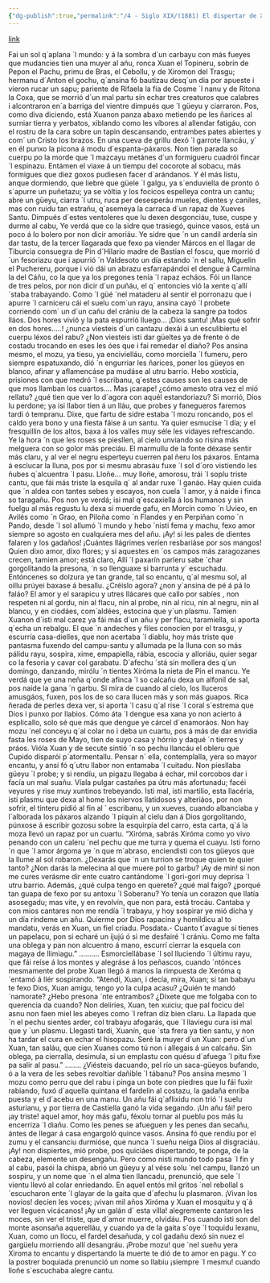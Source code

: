 ```yaml
---
{"dg-publish":true,"permalink":"/4 - Siglo XIX/(1881) El dispertar de Xuanón/","tags":["#Siglo_19","central","Teodoro_Cuesta","escrito","Mieres","a1881","poema"]}
---
```


[link](https://maspueblosdeasturias.blogspot.com/2015/09/riocaliente-ardisana.html)

  Fai un sol q´aplana ´l mundo:
y á la sombra d´un carbayu
con más fueyes que mudancies 
tien una muyer al añu, 
ronca Xuan el Topineru,
sobrín de Pepon el Pachu,
primu de Bras, el Cebollu,
y de Xiromon del Trasgu;
hermanu d´Anton el gochu,
q´ansina fó bautizau
desq´un dia por apueste 
i vieron rucar un sapu; 
pariente de Rifaela 
la fía de Cosme ´l nanu
y de Ritona la Coxa, 
que se morrió d´un mal partu
sin echar tres creaturos 
que calabres i alcontraron
en´a barriga del vientre 
dimpués  que ´l güeyu y ciarraron.
Pos, como diva diciendo,
está Xuanon  panza abaxo
metiendo pe les ñarices 
al surniar tierra y yerbatos, 
xiblando como les víbores
al allendar fatigáu,
con el rostru de la cara
sobre un tapin  descansando, 
entrambes pates abiertes 
y com´ un Cristo los brazos.
En una cueva de grillu
dexó ´l garrote llancáu,
y´ en él punxo la picona 
á modu d´espanta-páxaros.
Non tien parada so cuerpu
po la morde que ´l mazcayu
metánes d´un formigueru
cuadrói fincar ´l espinazu.
Entámen el viaxe á un tiempu
del cocorote al sobacu,
más formigues que diez goxos
pudiesen facer d´arándanos.
Y él más listu, anque dormiendo,
que liebre que güele ´l galgu,
ya s´enduviella de pronto
ó s´apurre  un puñetazu;
ya se vóltia y los focicos 
espelleya contra un cantu; 
abre un güeyu, ciarra ´l utru, 
ruca per desesperáu
mueles, dientes y caniles, 
mas con ruidu tan estrañu,
q´asemeya la carraca
d´un rapaz de Xueves Santu.
Dimpués d´estes ventoleres 
que lu dexen desgonciáu,
tuse, cuspe y durme al cabu, 
Ye verdá que co la sidre 
que trasiegó, quince vasos, 
está un poco á lo bolero
por non dicir amoriáu.
Ye sidre que ´n un candil 
ardería sin dar tastu, 
de la tercer llagarada 
que fexo pa viender Márcos
en el llagar de Tiburcia
consuegra de Pin d´Hilario
madre de Bastian el foscu, 
que morrió d´un fesoriazu
que i apurrió ´n Valdesoto
un día estando ´n el sallu,
Miguelin el Puchereru,
porque i vió dái un abrazu
esfarrapándoi el dengue 
á Carmina la del Cáñu,
co la que ya los pregones 
tenía ´l rapaz echáos.
Fói un llance de tres pelos, 
por non dicir d´un puñáu, 
el q´ entoncies vió la xente 
q´allí ´staba trabayando.
Como ´l güé ´nel mataderu
al sentir el porronazu
que i apurre ´l carniceru
cái el suelu com´un rayu,
ansina cayó ´l probete 
corriendo com´ un d´un cañu
del crániu de la cabeza
la sangre pa todos lláos.
Dos hores vivió y la pata 
espurrió lluego… ¡Dios santu!
¡Mas qué sofrir en dos hores…..!
¿nunca viesteis d´un cantazu
dexái á un esculibiertu
el cuerpu léxos del rabu?
¿Non viesteis isti dar güeltes
ya de frente ó de costadu
trocando en eses les óes 
que i fai remedar el diaño?
Pos ansina mesmo, el mozu,
ya tiesu, ya encivielláu,
como morciella ´l fumeru,
pero siempre espatuxando,
dió ´n engurriar les ñarices,
poner los güeyos en blanco,
afinar y aflamencáse 
pa mudáse al utru barrio.
Hebo xosticia, prisiones
con que medró ´l escribanu,
q´estes causes son les causes 
de que mos llamban los cuartos….
 Mas ¡carape! ¿cómo amesto
otra vez el mió rellatu?
¿qué tien que ver lo d´agora 
con aquél estandoriazu?
Si morrió, Dios lu perdone;
ya isi llabor tien á un lláu, 
que probes y fanegueros 
faremos tardi ó tempranu.
 Dixe, que fartu de sidre
estaba ´l mozu roncando, 
pos el caldo yera bono
y una fiesta fáise á un santu.
Ya quier esmucíse ´l día;
y el fresquillin de los altos, 
baxa á los valles muy séle
les vidayes refrescando.
Ye la hora ´n que les roses 
se piesllen, al cielo unviando
so risina más melguera
con so golor más preciáu.
El marmullu de la fonte 
déxase sentir más claru,
y al ver el negru esperteyu
cuerren pal ñeru los páxaros.
Entama á esclucar la lluna, 
pos por si mesmu abrasáu
fuxe ´l sol d´oro vistiendo
les ñubes q´alcuentra ´l pasu.
Lloñe… muy lloñe, amorosu, 
trái ´l soplu triste cantu,
que fái más triste la esquila 
q´ al andar ruxe ´l ganáo.
Hay quien cuida que ´n aldea 
con tantes sebes y escayos,
non cuela ´l amor, y á naide 
i finca so taragañu.
Pos non ye verdá; isi mal 
q´escaxiella á los humanos 
y sin fuelgu al más regustu
lu dexa si muerde gafu,
en Morcín como ´n Uvieo,
en Avilés como ´n Grao, 
en Piloña como ´n Flandes
y en Perpiñan como ´n Pando, 
desde ´l sol allumó ´l mundo
y hebo ´nisti fema y machu,
fexo amor siempre so agosto
en cualquiera mes del añu.
¡Ay! si les pales de dientes
falaren y los gadaños!
¡Cuántes llágrimes veríen 
resbariáse por sos mangos!
Quien dixo amor, dixo flores;
y si aquestes en ´os campos 
más zaragozanes crecen, 
tamien amor; está claro,
Allí ´l paxarín parleru
sabe ´char gorgolitando
la presona, ´n so llenguaxe 
si barrunta y´ escuchadu.
Entóncenes so dolzura
ye tan grande, tal so encantu, 
q´al mesmu sol, al oillu
prúyei baxase á besallu.
¿Créislo agora? ¿non y´ansina 
de pé á pá lo faláo?
El amor y el sarapicu
y utres llácares que callo
por sabíes , non respeten 
ni al gordu, nin al flacu,
nin al probe, nin al ricu, 
nin al negru, nin al blancu,
y en ciodáes, com´aldées,
estocina que y´un plasmu.
Tamien Xuanon  d´isti mal
carez ya fái más d´un añu
y per flacu, taramiella, 
si aporta  q´echa un rebalgu.
El que ´n andeches y files 
conocíen por el trasgu,
y escurría casa-dielles,
que non acertaba ´l diablu, 
hoy más triste que pantasma 
fuxendo del campu-santu
y allumada pe la lluna
con so más pálidu rayu, 
sospira, xime, empapiella, 
rábia, escocia y alloriáu,
quier segar co la fesoria 
y cavar col garabatu.
D´afechu ´stá sin mollera
des q´un domingo, danzando,
mirólu ´n tientes Xiróma 
la nieta de Pin el mancu.
Ye verdá que ye una neña
q´onde afinca ´l so calcañu
dexa un alfonil de sal,
pos naide la gana ´n garbu.
Si mira de cuando al cielo,
los lluceros amusgáos,
fuxen, pos los de so cara
llucen más y son más guapos.
Rica ñerada de perles
dexa ver, si aporta ´l casu
q´al rise ´l coral s´estrema
que Dios i punxo por llabios.
Cómo áta ´l dengue esa xana
yo non acierto á esplicallo,
solo sé que más que dengue
ye cárcel d´enamoráos. 
 Non hay mozu ´nel conceyu
q´al colar no i deba un cuartu, 
pos á más de dar envidia
fasta les roses de Mayo,
tien de suyo casa y hórrio
y daqué ´n tierres y práos.
Vióla Xuan y de secute 
sintió ´n so pechu llancáu
el obleru que Cupido
disparói p´atormentallu.
Pensar n´ ella, contemplalla,
yera so mayor encantu,
y ansí fó q´utru llabor
non entamaba ´l cuitadu.
Non piesllaba güeyu ´l probe; 
y si rendíu, un pigazu
llegaba á echar, mil corcobos
dar i facía un mal suañu.
Víala pulgar castañes
pa útru más afortunadu; 
facéi veyures y rise
muy xuntinos trebeyando.
Isti mal, isti martilio, 
esta llacéria, isti plasmu
que dexa al home los niervos
llatidosos y alteriáos,
por non sofrir, el tinteru
pidió al fin al ´ escribanu,
y un xueves, cuando albanciaba 
y l´alborada los páxaros 
alzando ´l piquin al cielu
dan á Dios gorgolitando,
púnxose á escribir gozosu
sobre la esquirpia del carro,
esta carta, q´á  la moza
llevó un rapaz por un cuartu.
 “Xiróma, sabrás Xiróma
como yo vivo penando
con un caleru ´nel pechu
que me turra y quema el cuayu.
Isti forno ´n que ´l amor
árgoma ye ´n que m´abraso,
enciendisti con tos güeyos
que la llume al sol robaron.
¿Dexarás que ´n un  turrion
se troque quien te quier tanto?
¿Non darás la melecina 
al que muere pol to garbu?
¡Ay de min! si non me cures
verásme dir ente cuatro
cantándome ´l gori-gori
muy deprisa ´l utru barrio.
Además, ¿qué culpa tengo
en querete? ¿qué mal faigo?
¿porqué tan guapa de fexo
por su antoxu ´l Soberanu?
Yo tenía un corazon 
que llatía asosegadu; 
mas vite, y en revolvín, 
que non para, está trocáu.
Cantaba y con mios cantares 
non me rendía ´l trabayu,
y hoy sospirar ye mió dicha
y un día ríndeme un añu.
Quierme por Dios rapacina
y homildicu al to mandatu,
verás en Xuan, un fiel criadu.
Posdata.- Cuanto t´avague
si tienes un papelacu,
pon si echaré un ijujú
ó si me desfairé ´l crániu.
Como me falta una oblega 
y pan non alcuentro á mano,
escurrí cierrar la esquela 
con magaya de llimiagu.”
………. 
 Esmorciellábase ´l sol
lluciendo ´l últimu rayu,
que fái reíse á los montes
y alegráse á los peñascos, 
cuando ´ntónces mesmamente
del probe Xuan llegó á manos 
la rimpuesta de Xeróma
q´entamó á llér sospirando.
 “Atendi, Xuan, i decía,
mira, Xuan; si tan babayu
te fexo Dios, Xuan amigu,
tengo yo la culpa acasu?
¿Quién te mandó ´namorate?
¿Hebo presona ´nte entrambos?
¿Díxete que me folgaba 
con to querencia da cuando?
Non deliries, Xuan, ten xuiciu;
que pal focicu del asnu
non faen miel les abeyes
como ´l refran diz bien claru.
La llapada que ´n el pechu
sientes arder, col trabayu
afogarás, que ´l llaviegu
cura isi mal que y  ´un plasmu.
Llegasti tardi, Xuanín, 
que ´sta frera ya tien santu,
y non ha tardar el cura
en echar el hisopazu.
Seré la muyer d´un Xuan:
pero d´un Xuan, tan saláu, 
que cien Xuanes como tú
non i allegais á un calcañu.
Sin oblega, pa cierralla,
desimula, si un emplastu
con quésu d´afuega ´l pitu
fixe pa salir al pasu.”
……..
 ¿Viésteis dacuando, pel río 
un saca-güeyos bufando, 
ó a la vera de les sebes
revoltiar dañible ´l tábanu?
Pos ansina mesmo ´l mozu
como perru que del rabu
i pinga un bote con piedres
que lu fái fuxir rabiando,
fuxó d´aquella quintana 
el fardelin al costazu,
la gadaña enriba puesta
y el d´acebu en una manu.
Un añu fái q´aflixidu
non trió  ´l suelu asturianu,
y por tierra de Castiella
ganó la vida segando.
¡Un añu fái! pero ¡ay triste!
aquel amor, hoy más gafu, 
féxolu tornar al pueblu
pos más lu encerriza ´l  diañu.
Como les penes se afueguen 
y les penes dan secañu,
ántes de llegar á casa
engargoló quince vasos.
Ansina fó que rendíu
por el zumu y el cansanciu
durmióse, que nunca ´l sueñu
neiga Dios al disgraciáu.
¡Ay! non dispiertes, mió probe, 
pos quiciáes dispertando, 
te ponga, de la cabeza,
elemente un desengañu.
 Pero como nisti mundo
todo pasa ´l fin y al cabu, 
pasói la chispa, abrió un güeyu
y al vése solu ´nel campu, 
llanzó un sospiru, y un nome
que ´n el alma tien llancadu,
prenunció, que sele ´l vientu
llevó  al colar enriedando.
 En aquel entós mil gritos
´nel rebollal s´escucharon 
ente ´l glayar de la gaita 
que d´afechu lu plasmaron.
¡Vivan los novios! decíen
les voces; ¡vivan mil años
Xiróma y Xuan el mosquitu
y q´á ver lleguen vicácanos!
¡Ay un galán d´ esta villa!
alegremente cantaron 
les moces, sin ver el triste,
que d´amor muerre, olvidáu.
Pos cuando isti son del monte 
asonsaña aquerelláu,
y cuando ya de la gaita 
s´oye ´l toquidu lexanu, 
Xuan, como un llocu, el fardel
desañuda, y col gadañu
dexó sin nuez el gargüelu
morriendo allí desangráu.
 ¡Probe mozu! que ´nel sueñu
yera Xiroma to encantu
y dispertando la muerte
te dió de to amor en pagu.
Y co la postrer boquiada 
prenunció un nome so llabiu
¡siempre ´l mesmu! cuando lloñe
s´escuchaba alegre cantu.
